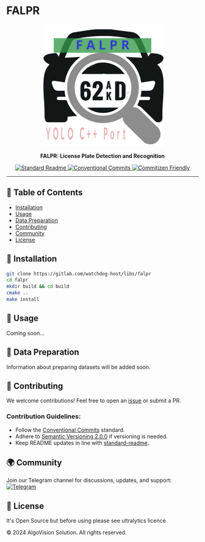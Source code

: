 # FALPR

<p align="center">
  <a href="https://gitlab.com/watchdog-host/libs/falpr">
    <img src="logo.svg" alt="FALPR Logo" width="320" height="320">
  </a>
</p>

<p align="center">
  <strong>FALPR: License Plate Detection and Recognition</strong>
</p>

<p align="center">
  <a href="https://github.com/RichardLitt/standard-readme">
    <img src="https://img.shields.io/badge/standard--readme-OK-green.svg?style=flat-square" alt="Standard Readme">
  </a>
  <a href="https://conventionalcommits.org">
    <img src="https://img.shields.io/badge/Conventional%20Commits-1.0.0-yellow.svg" alt="Conventional Commits">
  </a>
  <a href="http://commitizen.github.io/cz-cli/">
    <img src="https://img.shields.io/badge/commitizen-friendly-brightgreen.svg" alt="Commitizen Friendly">
  </a>
</p>

---

## 📌 Table of Contents

- [Installation](#installation)
- [Usage](#usage)
- [Data Preparation](#data-preparation)
- [Contributing](#contributing)
- [Community](#community)
- [License](#license)

## 🚀 Installation

```bash
git clone https://gitlab.com/watchdog-host/libs/falpr
cd falpr
mkdir build && cd build
cmake ..
make install
```

## 📖 Usage

Coming soon...

## 📂 Data Preparation

Information about preparing datasets will be added soon.

## 🤝 Contributing

We welcome contributions! Feel free to open an [issue](https://github.com/zjykzj/LPDet/issues) or submit a PR.

### Contribution Guidelines:
- Follow the [Conventional Commits](https://www.conventionalcommits.org/en/v1.0.0-beta.4/) standard.
- Adhere to [Semantic Versioning 2.0.0](https://semver.org) if versioning is needed.
- Keep README updates in line with [standard-readme](https://github.com/RichardLitt/standard-readme).

## 🌍 Community

Join our Telegram channel for discussions, updates, and support:
[![Telegram](https://img.shields.io/badge/Telegram-Join%20Us-blue)](https://t.me/FALPR_Community)

## 📜 License
It's Open Source but before using please see ultralytics licence

© 2024 AlgoVision Solution. All rights reserved.